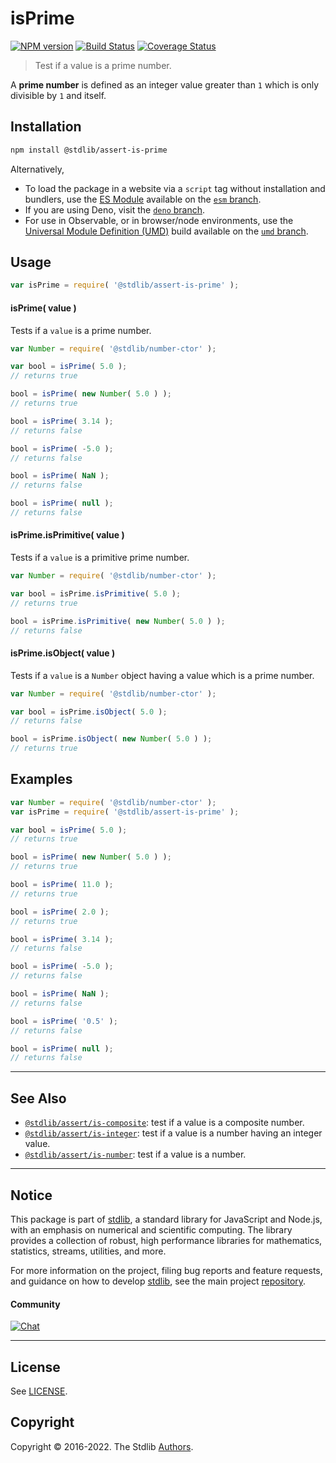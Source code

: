 <!--

@license Apache-2.0

Copyright (c) 2020 The Stdlib Authors.

Licensed under the Apache License, Version 2.0 (the "License");
you may not use this file except in compliance with the License.
You may obtain a copy of the License at

   http://www.apache.org/licenses/LICENSE-2.0

Unless required by applicable law or agreed to in writing, software
distributed under the License is distributed on an "AS IS" BASIS,
WITHOUT WARRANTIES OR CONDITIONS OF ANY KIND, either express or implied.
See the License for the specific language governing permissions and
limitations under the License.

-->

# isPrime

[![NPM version][npm-image]][npm-url] [![Build Status][test-image]][test-url] [![Coverage Status][coverage-image]][coverage-url] <!-- [![dependencies][dependencies-image]][dependencies-url] -->

> Test if a value is a prime number.

<section class="intro">

A **prime number** is defined as an integer value greater than `1` which is only divisible by `1` and itself.

</section>

<!-- /.intro -->

<section class="installation">

## Installation

```bash
npm install @stdlib/assert-is-prime
```

Alternatively,

-   To load the package in a website via a `script` tag without installation and bundlers, use the [ES Module][es-module] available on the [`esm` branch][esm-url].
-   If you are using Deno, visit the [`deno` branch][deno-url].
-   For use in Observable, or in browser/node environments, use the [Universal Module Definition (UMD)][umd] build available on the [`umd` branch][umd-url].

</section>

<section class="usage">

## Usage

```javascript
var isPrime = require( '@stdlib/assert-is-prime' );
```

#### isPrime( value )

Tests if a `value` is a prime number.

<!-- eslint-disable no-new-wrappers -->

```javascript
var Number = require( '@stdlib/number-ctor' );

var bool = isPrime( 5.0 );
// returns true

bool = isPrime( new Number( 5.0 ) );
// returns true

bool = isPrime( 3.14 );
// returns false

bool = isPrime( -5.0 );
// returns false

bool = isPrime( NaN );
// returns false

bool = isPrime( null );
// returns false
```

#### isPrime.isPrimitive( value )

Tests if a `value` is a primitive prime number.

<!-- eslint-disable no-new-wrappers -->

```javascript
var Number = require( '@stdlib/number-ctor' );

var bool = isPrime.isPrimitive( 5.0 );
// returns true

bool = isPrime.isPrimitive( new Number( 5.0 ) );
// returns false
```

#### isPrime.isObject( value )

Tests if a `value` is a `Number` object having a value which is a prime number.

<!-- eslint-disable no-new-wrappers -->

```javascript
var Number = require( '@stdlib/number-ctor' );

var bool = isPrime.isObject( 5.0 );
// returns false

bool = isPrime.isObject( new Number( 5.0 ) );
// returns true
```

</section>

<!-- /.usage -->

<section class="examples">

## Examples

<!-- eslint-disable no-new-wrappers -->

<!-- eslint no-undef: "error" -->

```javascript
var Number = require( '@stdlib/number-ctor' );
var isPrime = require( '@stdlib/assert-is-prime' );

var bool = isPrime( 5.0 );
// returns true

bool = isPrime( new Number( 5.0 ) );
// returns true

bool = isPrime( 11.0 );
// returns true

bool = isPrime( 2.0 );
// returns true

bool = isPrime( 3.14 );
// returns false

bool = isPrime( -5.0 );
// returns false

bool = isPrime( NaN );
// returns false

bool = isPrime( '0.5' );
// returns false

bool = isPrime( null );
// returns false
```

</section>

<!-- /.examples -->

<!-- Section for related `stdlib` packages. Do not manually edit this section, as it is automatically populated. -->

<section class="related">

* * *

## See Also

-   <span class="package-name">[`@stdlib/assert/is-composite`][@stdlib/assert/is-composite]</span><span class="delimiter">: </span><span class="description">test if a value is a composite number.</span>
-   <span class="package-name">[`@stdlib/assert/is-integer`][@stdlib/assert/is-integer]</span><span class="delimiter">: </span><span class="description">test if a value is a number having an integer value.</span>
-   <span class="package-name">[`@stdlib/assert/is-number`][@stdlib/assert/is-number]</span><span class="delimiter">: </span><span class="description">test if a value is a number.</span>

</section>

<!-- /.related -->

<!-- Section for all links. Make sure to keep an empty line after the `section` element and another before the `/section` close. -->


<section class="main-repo" >

* * *

## Notice

This package is part of [stdlib][stdlib], a standard library for JavaScript and Node.js, with an emphasis on numerical and scientific computing. The library provides a collection of robust, high performance libraries for mathematics, statistics, streams, utilities, and more.

For more information on the project, filing bug reports and feature requests, and guidance on how to develop [stdlib][stdlib], see the main project [repository][stdlib].

#### Community

[![Chat][chat-image]][chat-url]

---

## License

See [LICENSE][stdlib-license].


## Copyright

Copyright &copy; 2016-2022. The Stdlib [Authors][stdlib-authors].

</section>

<!-- /.stdlib -->

<!-- Section for all links. Make sure to keep an empty line after the `section` element and another before the `/section` close. -->

<section class="links">

[npm-image]: http://img.shields.io/npm/v/@stdlib/assert-is-prime.svg
[npm-url]: https://npmjs.org/package/@stdlib/assert-is-prime

[test-image]: https://github.com/stdlib-js/assert-is-prime/actions/workflows/test.yml/badge.svg
[test-url]: https://github.com/stdlib-js/assert-is-prime/actions/workflows/test.yml

[coverage-image]: https://img.shields.io/codecov/c/github/stdlib-js/assert-is-prime/main.svg
[coverage-url]: https://codecov.io/github/stdlib-js/assert-is-prime?branch=main

<!--

[dependencies-image]: https://img.shields.io/david/stdlib-js/assert-is-prime.svg
[dependencies-url]: https://david-dm.org/stdlib-js/assert-is-prime/main

-->

[umd]: https://github.com/umdjs/umd
[es-module]: https://developer.mozilla.org/en-US/docs/Web/JavaScript/Guide/Modules

[deno-url]: https://github.com/stdlib-js/assert-is-prime/tree/deno
[umd-url]: https://github.com/stdlib-js/assert-is-prime/tree/umd
[esm-url]: https://github.com/stdlib-js/assert-is-prime/tree/esm

[chat-image]: https://img.shields.io/gitter/room/stdlib-js/stdlib.svg
[chat-url]: https://gitter.im/stdlib-js/stdlib/

[stdlib]: https://github.com/stdlib-js/stdlib

[stdlib-authors]: https://github.com/stdlib-js/stdlib/graphs/contributors

[stdlib-license]: https://raw.githubusercontent.com/stdlib-js/assert-is-prime/main/LICENSE

<!-- <related-links> -->

[@stdlib/assert/is-composite]: https://github.com/stdlib-js/assert-is-composite

[@stdlib/assert/is-integer]: https://github.com/stdlib-js/assert-is-integer

[@stdlib/assert/is-number]: https://github.com/stdlib-js/assert-is-number

<!-- </related-links> -->

</section>

<!-- /.links -->
